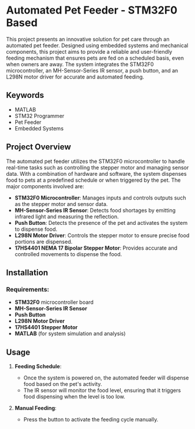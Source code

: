 # Automated Pet Feeder - STM32F0 Based
This project presents an innovative solution for pet care through an automated pet feeder. Designed using embedded systems and mechanical components, this project aims to provide a reliable and user-friendly feeding mechanism that ensures pets are fed on a scheduled basis, even when owners are away. The system integrates the STM32F0 microcontroller, an MH-Sensor-Series IR sensor, a push button, and an L298N motor driver for accurate and automated feeding.

## Keywords
- MATLAB
- STM32 Programmer
- Pet Feeder
- Embedded Systems

## Project Overview
The automated pet feeder utilizes the STM32F0 microcontroller to handle real-time tasks such as controlling the stepper motor and managing sensor data. With a combination of hardware and software, the system dispenses food to pets at a predefined schedule or when triggered by the pet. The major components involved are:
- **STM32F0 Microcontroller**: Manages inputs and controls outputs such as the stepper motor and sensor data.
- **MH-Sensor-Series IR Sensor**: Detects food shortages by emitting infrared light and measuring the reflection.
- **Push Button**: Detects the presence of the pet and activates the system to dispense food.
- **L298N Motor Driver**: Controls the stepper motor to ensure precise food portions are dispensed.
- **17HS4401 NEMA 17 Bipolar Stepper Motor**: Provides accurate and controlled movements to dispense the food.

## Installation

### Requirements:
- **STM32F0** microcontroller board
- **MH-Sensor-Series IR Sensor**
- **Push Button**
- **L298N Motor Driver**
- **17HS4401 Stepper Motor**
- **MATLAB** (for system simulation and analysis)


## Usage
1. **Feeding Schedule**:
   - Once the system is powered on, the automated feeder will dispense food based on the pet's activity.
   - The IR sensor will monitor the food level, ensuring that it triggers food dispensing when the level is too low.
   
2. **Manual Feeding**:
   - Press the button to activate the feeding cycle manually.

